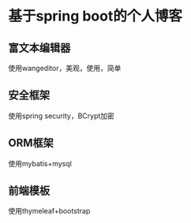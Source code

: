 # 基于spring boot的个人博客
## 富文本编辑器
使用wangeditor，美观，使用，简单
## 安全框架
使用spring security，BCrypt加密
## ORM框架
使用mybatis+mysql
## 前端模板
使用thymeleaf+bootstrap